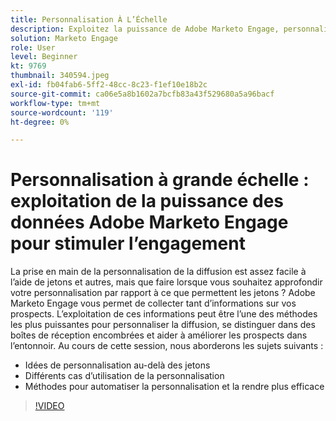 ```yaml
---
title: Personnalisation À L’Échelle
description: Exploitez la puissance de Adobe Marketo Engage, personnalisez au-delà des jetons.
solution: Marketo Engage
role: User
level: Beginner
kt: 9769
thumbnail: 340594.jpeg
exl-id: fb04fab6-5ff2-48cc-8c23-f1ef10e18b2c
source-git-commit: ca06e5a8b1602a7bcfb83a43f529680a5a96bacf
workflow-type: tm+mt
source-wordcount: '119'
ht-degree: 0%

---
```


# Personnalisation à grande échelle : exploitation de la puissance des données Adobe Marketo Engage pour stimuler l’engagement

La prise en main de la personnalisation de la diffusion est assez facile à l’aide de jetons et autres, mais que faire lorsque vous souhaitez approfondir votre personnalisation par rapport à ce que permettent les jetons ? Adobe Marketo Engage vous permet de collecter tant d’informations sur vos prospects. L’exploitation de ces informations peut être l’une des méthodes les plus puissantes pour personnaliser la diffusion, se distinguer dans des boîtes de réception encombrées et aider à améliorer les prospects dans l’entonnoir. Au cours de cette session, nous aborderons les sujets suivants :

* Idées de personnalisation au-delà des jetons
* Différents cas d’utilisation de la personnalisation
* Méthodes pour automatiser la personnalisation et la rendre plus efficace

>[!VIDEO](https://video.tv.adobe.com/v/340594/?quality=12&learn=on)
